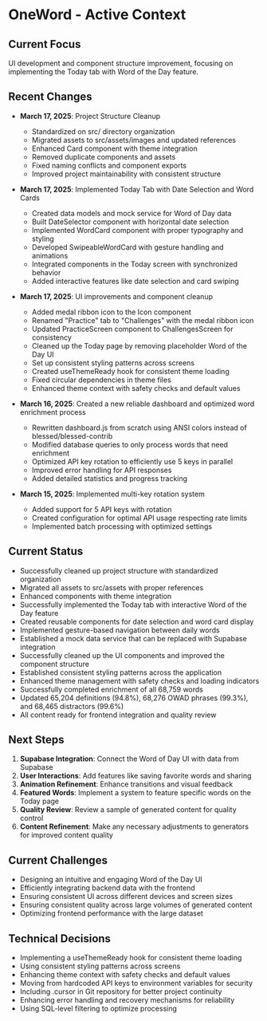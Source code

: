 # OneWord - Active Context

## Current Focus
UI development and component structure improvement, focusing on implementing the Today tab with Word of the Day feature.

## Recent Changes
- **March 17, 2025**: Project Structure Cleanup
  - Standardized on src/ directory organization
  - Migrated assets to src/assets/images and updated references
  - Enhanced Card component with theme integration
  - Removed duplicate components and assets
  - Fixed naming conflicts and component exports
  - Improved project maintainability with consistent structure

- **March 17, 2025**: Implemented Today Tab with Date Selection and Word Cards
  - Created data models and mock service for Word of Day data
  - Built DateSelector component with horizontal date selection
  - Implemented WordCard component with proper typography and styling
  - Developed SwipeableWordCard with gesture handling and animations
  - Integrated components in the Today screen with synchronized behavior
  - Added interactive features like date selection and card swiping

- **March 17, 2025**: UI improvements and component cleanup
  - Added medal ribbon icon to the Icon component
  - Renamed "Practice" tab to "Challenges" with the medal ribbon icon
  - Updated PracticeScreen component to ChallengesScreen for consistency
  - Cleaned up the Today page by removing placeholder Word of the Day UI
  - Set up consistent styling patterns across screens
  - Created useThemeReady hook for consistent theme loading
  - Fixed circular dependencies in theme files
  - Enhanced theme context with safety checks and default values

- **March 16, 2025**: Created a new reliable dashboard and optimized word enrichment process
  - Rewritten dashboard.js from scratch using ANSI colors instead of blessed/blessed-contrib
  - Modified database queries to only process words that need enrichment
  - Optimized API key rotation to efficiently use 5 keys in parallel
  - Improved error handling for API responses
  - Added detailed statistics and progress tracking

- **March 15, 2025**: Implemented multi-key rotation system 
  - Added support for 5 API keys with rotation
  - Created configuration for optimal API usage respecting rate limits
  - Implemented batch processing with optimized settings

## Current Status
- Successfully cleaned up project structure with standardized organization
- Migrated all assets to src/assets with proper references
- Enhanced components with theme integration
- Successfully implemented the Today tab with interactive Word of the Day feature
- Created reusable components for date selection and word card display
- Implemented gesture-based navigation between daily words
- Established a mock data service that can be replaced with Supabase integration
- Successfully cleaned up the UI components and improved the component structure
- Established consistent styling patterns across the application
- Enhanced theme management with safety checks and loading indicators
- Successfully completed enrichment of all 68,759 words
- Updated 65,204 definitions (94.8%), 68,276 OWAD phrases (99.3%), and 68,465 distractors (99.6%)
- All content ready for frontend integration and quality review

## Next Steps
1. **Supabase Integration**: Connect the Word of Day UI with data from Supabase
2. **User Interactions**: Add features like saving favorite words and sharing
3. **Animation Refinement**: Enhance transitions and visual feedback
4. **Featured Words**: Implement a system to feature specific words on the Today page
5. **Quality Review**: Review a sample of generated content for quality control
6. **Content Refinement**: Make any necessary adjustments to generators for improved content quality

## Current Challenges
- Designing an intuitive and engaging Word of the Day UI
- Efficiently integrating backend data with the frontend
- Ensuring consistent UI across different devices and screen sizes
- Ensuring consistent quality across large volumes of generated content
- Optimizing frontend performance with the large dataset

## Technical Decisions
- Implementing a useThemeReady hook for consistent theme loading
- Using consistent styling patterns across screens
- Enhancing theme context with safety checks and default values
- Moving from hardcoded API keys to environment variables for security
- Including .cursor in Git repository for better project continuity
- Enhancing error handling and recovery mechanisms for reliability
- Using SQL-level filtering to optimize processing 